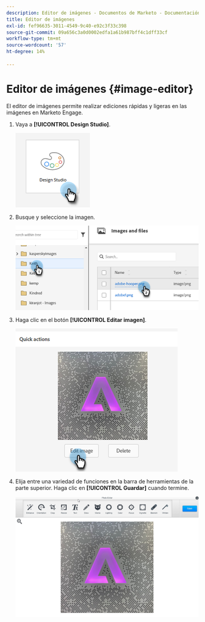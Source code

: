 ```yaml
---
description: Editor de imágenes - Documentos de Marketo - Documentación del producto
title: Editor de imágenes
exl-id: fef96635-3011-4549-9c40-e92c3f33c398
source-git-commit: 09a656c3a0d0002edfa1a61b987bff4c1dff33cf
workflow-type: tm+mt
source-wordcount: '57'
ht-degree: 14%

---
```


# Editor de imágenes {#image-editor}

El editor de imágenes permite realizar ediciones rápidas y ligeras en las imágenes en Marketo Engage.

1. Vaya a **[!UICONTROL Design Studio]**.

   ![](assets/image-editor-1.png)

1. Busque y seleccione la imagen.

   ![](assets/image-editor-2.png)

1. Haga clic en el botón **[!UICONTROL Editar imagen]**.

   ![](assets/image-editor-3.png)

1. Elija entre una variedad de funciones en la barra de herramientas de la parte superior. Haga clic en **[!UICONTROL Guardar]** cuando termine.

   ![](assets/image-editor-4.png)

